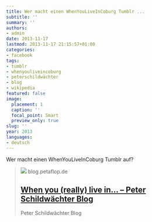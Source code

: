 ```yaml
---
title: Wer macht einen WhenYouLiveInCoburg Tumblr ...
subtitle: ''
summary: ''
authors:
- admin
date: 2013-11-17
lastmod: 2013-11-17 21:15:57+01:00
categories:
- facebook
tags:
- tumblr
- whenyouliveincoburg
- peterschildwächter
- blog
- wikipedia
featured: false
image:
  placement: 1
  caption: ''
  focal_point: Smart
  preview_only: true
slug: ''
year: 2013
languages:
- deutsch
---
```


Wer macht einen WhenYouLiveInCoburg Tumblr auf?
> [![](http://1.gravatar.com/avatar/da7387a97a2e214b5bae83670131392f?s=56&d=mm&r=pg)](http://blog.petaflop.de/2013/04/04/whenyoulivein/)
> blog.petaflop.de
> ## [When you (really) live in… – Peter Schildwächter Blog](http://blog.petaflop.de/2013/04/04/whenyoulivein/)
>
>Peter Schildwächter Blog